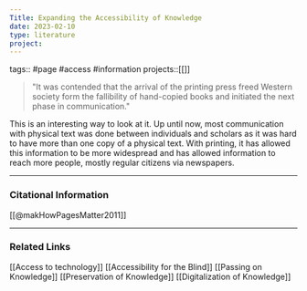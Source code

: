 ```yaml
---
Title: Expanding the Accessibility of Knowledge
date: 2023-02-10
type: literature
project:
---
```

tags:: #page #access #information
projects::[[]]

> "It was contended that the arrival of the printing press freed Western society form the fallibility of hand-copied books and initiated the next phase in communication."

This is an interesting way to look at it. Up until now, most communication with physical text was done between individuals and scholars as it was hard to have more than one copy of a physical text. With printing, it has allowed this information to be more widespread and has allowed information to reach more people, mostly regular citizens via newspapers.

---
### Citational Information

[[@makHowPagesMatter2011]]

---

### Related Links

[[Access to technology]]
[[Accessibility for the Blind]]
[[Passing on Knowledge]]
[[Preservation of Knowledge]]
[[Digitalization of Knowledge]]